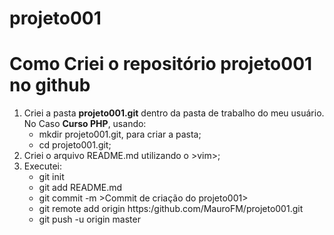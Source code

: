 # projeto001
# Como Criei o repositório projeto001 no github
1. Criei a pasta **projeto001.git** dentro da pasta de trabalho do meu usuário. No Caso __Curso PHP__, usando:
   * mkdir projeto001.git, para criar a pasta;
   * cd projeto001.git;
2. Criei o arquivo README.md utilizando o >vim>;
3. Executei:
   * git init
   * git add README.md
   * git commit -m >Commit de criação do projeto001>
   * git remote add origin https:/github.com/MauroFM/projeto001.git
   * git push -u origin master
